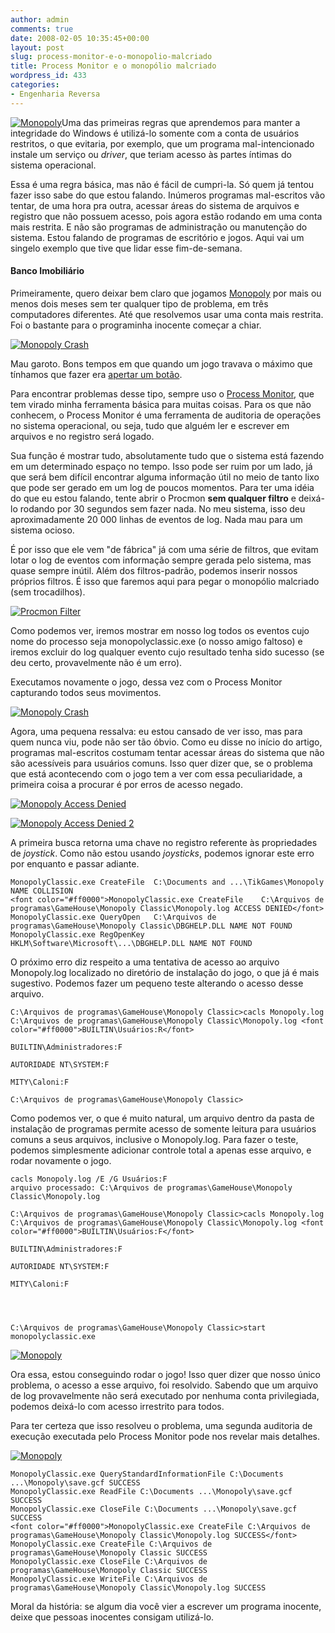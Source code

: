 ```yaml
---
author: admin
comments: true
date: 2008-02-05 10:35:45+00:00
layout: post
slug: process-monitor-e-o-monopolio-malcriado
title: Process Monitor e o monopólio malcriado
wordpress_id: 433
categories:
- Engenharia Reversa
---
```


[![Monopoly](/images/monopoly.png)](http://www.gamehouse.com/gamedetails/?game=monoployc&navpage=downloadgames)Uma das primeiras regras que aprendemos para manter a integridade do Windows é utilizá-lo somente com a conta de usuários restritos, o que evitaria, por exemplo, que um programa mal-intencionado instale um serviço ou _driver_, que teriam acesso às partes íntimas do sistema operacional.

Essa é uma regra básica, mas não é fácil de cumpri-la.  Só quem já tentou fazer isso sabe do que estou falando. Inúmeros programas mal-escritos vão tentar, de uma hora pra outra, acessar áreas do sistema de arquivos e registro que não possuem acesso, pois agora estão rodando em uma conta mais restrita. E não são programas de administração ou manutenção do sistema. Estou falando de programas de escritório e jogos. Aqui vai um singelo exemplo que tive que lidar esse fim-de-semana.




#### Banco Imobiliário


Primeiramente, quero deixar bem claro que jogamos [Monopoly](http://www.gamehouse.com/gamedetails/?game=monoployc&navpage=downloadgames) por mais ou menos dois meses sem ter qualquer tipo de problema, em três computadores diferentes. Até que resolvemos usar uma conta mais restrita. Foi o bastante para o programinha inocente começar a chiar.

[![Monopoly Crash](/images/monopoly-crash.png)](/images/monopoly-crash.png)

Mau garoto. Bons tempos em que quando um jogo travava o máximo que tínhamos que fazer era [apertar um botão](http://www.dosbox.com/).

Para encontrar problemas desse tipo, sempre uso o [Process Monitor](http://technet.microsoft.com/en-us/sysinternals/bb896645.aspx), que tem virado minha ferramenta básica para muitas coisas. Para os que não conhecem, o Process Monitor é uma ferramenta de auditoria de operações no sistema operacional, ou seja, tudo que alguém ler e escrever em arquivos e no registro será logado.

Sua função é mostrar tudo, absolutamente tudo que o sistema está fazendo em um determinado espaço no tempo. Isso pode ser ruim por um lado, já que será bem difícil encontrar alguma informação útil no meio de tanto lixo que pode ser gerado em um log de poucos momentos. Para ter uma idéia do que eu estou falando, tente abrir o Procmon **sem qualquer filtro** e deixá-lo rodando por 30 segundos sem fazer nada. No meu sistema, isso deu aproximadamente 20 000 linhas de eventos de log. Nada mau para um sistema ocioso.

É por isso que ele vem "de fábrica" já com uma série de filtros, que evitam lotar o log de eventos com informação sempre gerada pelo sistema, mas quase sempre inútil. Além dos filtros-padrão, podemos inserir nossos próprios filtros. É isso que faremos aqui para pegar o monopólio malcriado (sem trocadilhos).

[![Procmon Filter](/images/monopoly-procmon.png)](/images/monopoly-procmon.png)

Como podemos ver, iremos mostrar em nosso log todos os eventos cujo nome do processo seja monopolyclassic.exe (o nosso amigo faltoso) e iremos excluir do log qualquer evento cujo resultado tenha sido sucesso (se deu certo, provavelmente não é um erro).

Executamos novamente o jogo, dessa vez com o Process Monitor capturando todos seus movimentos.

[![Monopoly Crash](/images/monopoly-crash.png)](/images/monopoly-crash.png)

Agora, uma pequena ressalva: eu estou cansado de ver isso, mas para quem nunca viu, pode não ser tão óbvio. Como eu disse no início do artigo, programas mal-escritos costumam tentar acessar áreas do sistema que não são acessíveis para usuários comuns. Isso quer dizer que, se o problema que está acontecendo com o jogo tem a ver com essa peculiaridade, a primeira coisa a procurar é por erros de acesso negado.

[![Monopoly Access Denied](/images/monopoly-procmon-access-denied1.png)](/images/monopoly-procmon-access-denied1.png)

[![Monopoly Access Denied 2](/images/monopoly-procmon-access-denied2.png)](/images/monopoly-procmon-access-denied2.png)

A primeira busca retorna uma chave no registro referente às propriedades de _joystick_. Como não estou usando _joysticks_, podemos ignorar este erro por enquanto e passar adiante.

    
    MonopolyClassic.exe CreateFile	C:\Documents and ...\TikGames\Monopoly NAME COLLISION
    <font color="#ff0000">MonopolyClassic.exe CreateFile	C:\Arquivos de programas\GameHouse\Monopoly Classic\Monopoly.log ACCESS DENIED</font>
    MonopolyClassic.exe QueryOpen	C:\Arquivos de programas\GameHouse\Monopoly Classic\DBGHELP.DLL NAME NOT FOUND
    MonopolyClassic.exe RegOpenKey	HKLM\Software\Microsoft\...\DBGHELP.DLL NAME NOT FOUND


O próximo erro diz respeito a uma tentativa de acesso ao arquivo Monopoly.log localizado no diretório de instalação do jogo, o que já é mais sugestivo. Podemos fazer um pequeno teste alterando o acesso desse arquivo.

    
    C:\Arquivos de programas\GameHouse\Monopoly Classic>cacls Monopoly.log
    C:\Arquivos de programas\GameHouse\Monopoly Classic\Monopoly.log <font color="#ff0000">BUILTIN\Usuários:R</font>
                                                                     BUILTIN\Administradores:F
                                                                     AUTORIDADE NT\SYSTEM:F
                                                                     MITY\Caloni:F
    
    C:\Arquivos de programas\GameHouse\Monopoly Classic>


Como podemos ver, o que é muito natural, um arquivo dentro da pasta de instalação de programas permite acesso de somente leitura para usuários comuns a seus arquivos, inclusive o Monopoly.log. Para fazer o teste, podemos simplesmente adicionar controle total a apenas esse arquivo, e rodar novamente o jogo.

    
    cacls Monopoly.log /E /G Usuários:F
    arquivo processado: C:\Arquivos de programas\GameHouse\Monopoly Classic\Monopoly.log
    
    C:\Arquivos de programas\GameHouse\Monopoly Classic>cacls Monopoly.log
    C:\Arquivos de programas\GameHouse\Monopoly Classic\Monopoly.log <font color="#ff0000">BUILTIN\Usuários:F</font>
                                                                     BUILTIN\Administradores:F
                                                                     AUTORIDADE NT\SYSTEM:F
                                                                     MITY\Caloni:F



    
    C:\Arquivos de programas\GameHouse\Monopoly Classic>start monopolyclassic.exe


[![Monopoly](/images/monopoly-screenshot.jpg)](/images/monopoly-screenshot.jpg)

Ora essa, estou conseguindo rodar o jogo! Isso quer dizer que nosso único problema, o acesso a esse arquivo, foi resolvido. Sabendo que um arquivo de log provavelmente não será executado por nenhuma conta privilegiada, podemos deixá-lo com acesso irrestrito para todos.

Para ter certeza que isso resolveu o problema, uma segunda auditoria de execução executada pelo Process Monitor pode nos revelar mais detalhes.

[![Monopoly](/images/monopoly-procmon-find2.png)](/images/monopoly-procmon-find2.png)

    
    MonopolyClassic.exe QueryStandardInformationFile C:\Documents ...\Monopoly\save.gcf SUCCESS
    MonopolyClassic.exe ReadFile C:\Documents ...\Monopoly\save.gcf SUCCESS
    MonopolyClassic.exe CloseFile C:\Documents ...\Monopoly\save.gcf SUCCESS
    <font color="#ff0000">MonopolyClassic.exe CreateFile C:\Arquivos de programas\GameHouse\Monopoly Classic\Monopoly.log SUCCESS</font>
    MonopolyClassic.exe CreateFile C:\Arquivos de programas\GameHouse\Monopoly Classic SUCCESS
    MonopolyClassic.exe CloseFile C:\Arquivos de programas\GameHouse\Monopoly Classic SUCCESS
    MonopolyClassic.exe WriteFile C:\Arquivos de programas\GameHouse\Monopoly Classic\Monopoly.log SUCCESS


Moral da história: se algum dia você vier a escrever um programa inocente, deixe que pessoas inocentes consigam utilizá-lo.

